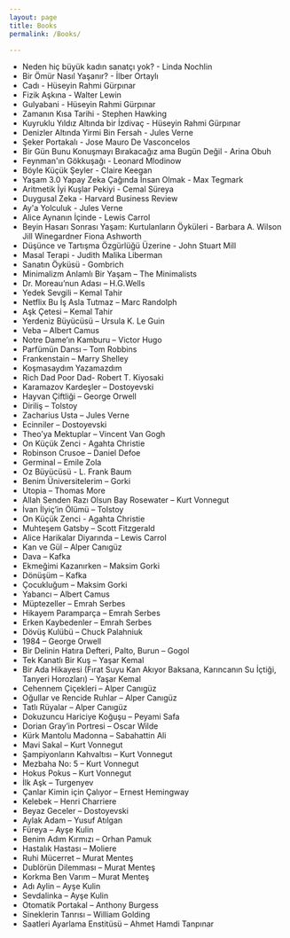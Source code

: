 ```yaml
---
layout: page
title: Books
permalink: /Books/

---
```

- Neden hiç büyük kadın sanatçı yok? - Linda Nochlin
- Bir Ömür Nasıl Yaşanır? - İlber Ortaylı 
- Cadı - Hüseyin Rahmi Gürpınar
- Fizik Aşkına - Walter Lewin 
- Gulyabani - Hüseyin Rahmi Gürpınar
- Zamanın Kısa Tarihi - Stephen Hawking
- Kuyruklu Yıldız Altında bir İzdivaç - Hüseyin Rahmi Gürpınar
- Denizler Altında Yirmi Bin Fersah - Jules Verne
- Şeker Portakalı - Jose Mauro De Vasconcelos
- Bir Gün Bunu Konuşmayı Bırakacağız ama Bugün Değil - Arina Obuh
- Feynman'ın Gökkuşağı - Leonard Mlodinow
- Böyle Küçük Şeyler - Claire Keegan
- Yaşam 3.0 Yapay Zeka Çağında İnsan Olmak - Max Tegmark
- Aritmetik İyi Kuşlar Pekiyi - Cemal Süreya
- Duygusal Zeka - Harvard Business Review 
- Ay'a Yolculuk - Jules Verne
- Alice Aynanın İçinde - Lewis Carrol
- Beyin Hasarı Sonrası Yaşam: Kurtulanların Öyküleri - Barbara A. Wilson Jill Winegardner Fiona Ashworth
- Düşünce ve Tartışma Özgürlüğü Üzerine - John Stuart Mill
- Masal Terapi - Judith Malika Liberman
- Sanatın Öyküsü - Gombrich
- Minimalizm Anlamlı Bir Yaşam – The Minimalists
- Dr. Moreau’nun Adası – H.G.Wells
- Yedek Sevgili – Kemal Tahir
- Netflix Bu İş Asla Tutmaz – Marc Randolph
- Aşk Çetesi – Kemal Tahir
- Yerdeniz Büyücüsü – Ursula K. Le Guin
- Veba – Albert Camus
- Notre Dame’ın Kamburu – Victor Hugo
- Parfümün Dansı – Tom Robbins
- Frankenstain – Marry Shelley
- Koşmasaydım Yazamazdım
- Rich Dad Poor Dad- Robert T. Kiyosaki
- Karamazov Kardeşler – Dostoyevski
- Hayvan Çiftliği – George Orwell
- Diriliş – Tolstoy
- Zacharius Usta – Jules Verne
- Ecinniler – Dostoyevski
- Theo’ya Mektuplar – Vincent Van Gogh
- On Küçük Zenci - Agahta Christie
- Robinson Crusoe – Daniel Defoe
- Germinal – Emile Zola
- Oz Büyücüsü - L. Frank Baum
- Benim Üniversitelerim – Gorki
- Utopia – Thomas More
- Allah Senden Razı Olsun Bay Rosewater – Kurt Vonnegut
- İvan İlyiç’in Ölümü – Tolstoy
- On Küçük Zenci - Agahta Christie
- Muhteşem Gatsby – Scott Fitzgerald
- Alice Harikalar Diyarında – Lewis Carrol
- Kan ve Gül – Alper Canıgüz
- Dava – Kafka
- Ekmeğimi Kazanırken – Maksim Gorki
- Dönüşüm – Kafka
- Çocukluğum – Maksim Gorki
- Yabancı – Albert Camus
- Müptezeller – Emrah Serbes
- Hikayem Paramparça – Emrah Serbes
- Erken Kaybedenler – Emrah Serbes
- Dövüş Kulübü – Chuck Palahniuk
- 1984 – George Orwell
- Bir Delinin Hatıra Defteri, Palto, Burun – Gogol
- Tek Kanatlı Bir Kuş – Yaşar Kemal
- Bir Ada Hikayesi (Fırat Suyu Kan Akıyor Baksana, Karıncanın Su İçtiği, Tanyeri Horozları) – Yaşar Kemal
- Cehennem Çiçekleri – Alper Canıgüz
- Oğullar ve Rencide Ruhlar – Alper Canıgüz
- Tatlı Rüyalar – Alper Canıgüz
- Dokuzuncu Hariciye Koğuşu – Peyami Safa
- Dorian Gray’in Portresi – Oscar Wilde
- Kürk Mantolu Madonna – Sabahattin Ali
- Mavi Sakal – Kurt Vonnegut
- Şampiyonların Kahvaltısı – Kurt Vonnegut
- Mezbaha No: 5 – Kurt Vonnegut
- Hokus Pokus – Kurt Vonnegut
- İlk Aşk – Turgenyev
- Çanlar Kimin için Çalıyor – Ernest Hemingway
- Kelebek – Henri Charriere
- Beyaz Geceler – Dostoyevski
- Aylak Adam – Yusuf Atılgan
- Füreya – Ayşe Kulin
- Benim Adım Kırmızı – Orhan Pamuk
- Hastalık Hastası – Moliere
- Ruhi Mücerret – Murat Menteş
- Dublörün Dilemması – Murat Menteş
- Korkma Ben Varım – Murat Menteş
- Adı Aylin – Ayşe Kulin
- Sevdalinka – Ayşe Kulin
- Otomatik Portakal – Anthony Burgess
- Sineklerin Tanrısı – William Golding
- Saatleri Ayarlama Enstitüsü – Ahmet Hamdi Tanpınar
